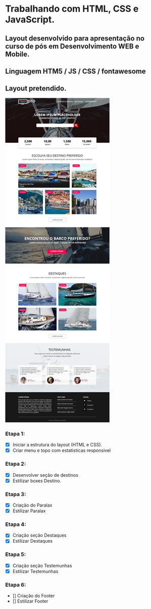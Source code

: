 # Trabalhando com HTML, CSS e JavaScript.

## Layout desenvolvido para apresentação no curso de pós em Desenvolvimento WEB e Mobile.
## Linguagem HTM5 / JS / CSS / fontawesome

## Layout pretendido.
![Layout](LAYOUT.jpg)

### Etapa 1:
- [x] Iniciar a estrutura do layout (HTML e CSS).
- [x] Criar menu e topo com estatisticas responsivel

### Etapa 2:
- [x] Desenvolver seção de destinos
- [x] Estilizar boxes Destino.

### Etapa 3:
- [x] Criação do Paralax
- [x] Estilizar Paralax

### Etapa 4:
- [x] Criação seção Destaques
- [x] Estilizar Destaques

### Etapa 5:
- [x] Criação seção Testemunhas
- [x] Estilizar Testemunhas

### Etapa 6:
- [] Criação do Footer
- [] Estilizar Footer

